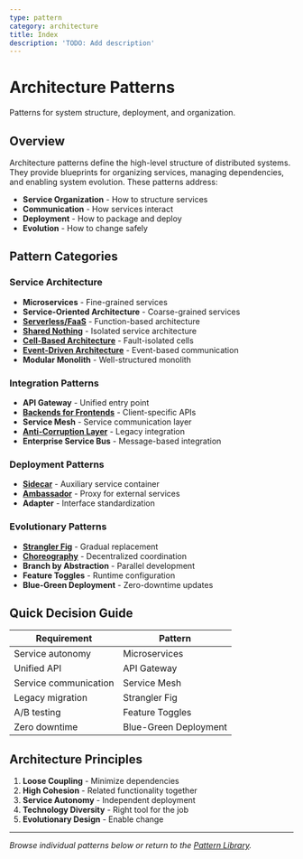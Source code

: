 ```yaml
---
type: pattern
category: architecture
title: Index
description: 'TODO: Add description'
---
```


# Architecture Patterns

Patterns for system structure, deployment, and organization.

## Overview

Architecture patterns define the high-level structure of distributed systems. They provide blueprints for organizing services, managing dependencies, and enabling system evolution. These patterns address:

- **Service Organization** - How to structure services
- **Communication** - How services interact
- **Deployment** - How to package and deploy
- **Evolution** - How to change safely

## Pattern Categories

### Service Architecture
- **Microservices** - Fine-grained services
- **Service-Oriented Architecture** - Coarse-grained services
- **[Serverless/FaaS](../../pattern-library/architecture/serverless-faas.md)** - Function-based architecture
- **[Shared Nothing](../../pattern-library/architecture/shared-nothing.md)** - Isolated service architecture
- **[Cell-Based Architecture](../../pattern-library/architecture/cell-based.md)** - Fault-isolated cells
- **[Event-Driven Architecture](../../pattern-library/architecture/event-driven.md)** - Event-based communication
- **Modular Monolith** - Well-structured monolith

### Integration Patterns
- **API Gateway** - Unified entry point
- **[Backends for Frontends](../../pattern-library/architecture/backends-for-frontends.md)** - Client-specific APIs
- **Service Mesh** - Service communication layer
- **[Anti-Corruption Layer](../../pattern-library/architecture/anti-corruption-layer.md)** - Legacy integration
- **Enterprise Service Bus** - Message-based integration

### Deployment Patterns
- **[Sidecar](../../pattern-library/architecture/sidecar.md)** - Auxiliary service container
- **[Ambassador](../../pattern-library/architecture/ambassador.md)** - Proxy for external services
- **Adapter** - Interface standardization

### Evolutionary Patterns
- **[Strangler Fig](../../pattern-library/architecture/strangler-fig.md)** - Gradual replacement
- **[Choreography](../../pattern-library/architecture/choreography.md)** - Decentralized coordination
- **Branch by Abstraction** - Parallel development
- **Feature Toggles** - Runtime configuration
- **Blue-Green Deployment** - Zero-downtime updates

## Quick Decision Guide

| Requirement | Pattern |
|-------------|---------|
| Service autonomy | Microservices |
| Unified API | API Gateway |
| Service communication | Service Mesh |
| Legacy migration | Strangler Fig |
| A/B testing | Feature Toggles |
| Zero downtime | Blue-Green Deployment |

## Architecture Principles

1. **Loose Coupling** - Minimize dependencies
2. **High Cohesion** - Related functionality together
3. **Service Autonomy** - Independent deployment
4. **Technology Diversity** - Right tool for the job
5. **Evolutionary Design** - Enable change

---

*Browse individual patterns below or return to the [Pattern Library](../).*